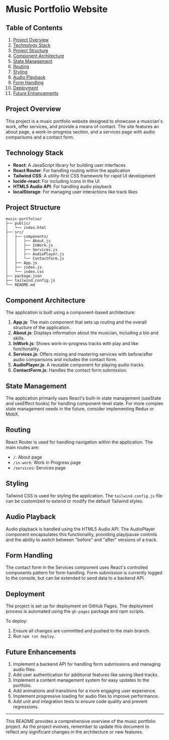 # Music Portfolio Website

## Table of Contents

1. [Project Overview](#project-overview)
2. [Technology Stack](#technology-stack)
3. [Project Structure](#project-structure)
4. [Component Architecture](#component-architecture)
5. [State Management](#state-management)
6. [Routing](#routing)
7. [Styling](#styling)
8. [Audio Playback](#audio-playback)
9. [Form Handling](#form-handling)
10. [Deployment](#deployment)
11. [Future Enhancements](#future-enhancements)

## Project Overview

This project is a music portfolio website designed to showcase a musician's work, offer services, and provide a means of contact. The site features an about page, a work-in-progress section, and a services page with audio comparisons and a contact form.

## Technology Stack

- **React**: A JavaScript library for building user interfaces
- **React Router**: For handling routing within the application
- **Tailwind CSS**: A utility-first CSS framework for rapid UI development
- **lucide-react**: For including icons in the UI
- **HTML5 Audio API**: For handling audio playback
- **localStorage**: For managing user interactions like track likes

## Project Structure

```
music-portfolio/
├── public/
│   └── index.html
├── src/
│   ├── components/
│   │   ├── About.js
│   │   ├── InWork.js
│   │   ├── Services.js
│   │   ├── AudioPlayer.js
│   │   └── ContactForm.js
│   ├── App.js
│   ├── index.js
│   └── index.css
├── package.json
├── tailwind.config.js
└── README.md
```

## Component Architecture

The application is built using a component-based architecture:

1. **App.js**: The main component that sets up routing and the overall structure of the application.
2. **About.js**: Displays information about the musician, including a bio and skills.
3. **InWork.js**: Shows work-in-progress tracks with play and like functionality.
4. **Services.js**: Offers mixing and mastering services with before/after audio comparisons and includes the contact form.
5. **AudioPlayer.js**: A reusable component for playing audio tracks.
6. **ContactForm.js**: Handles the contact form submission.

## State Management

The application primarily uses React's built-in state management (useState and useEffect hooks) for handling component-level state. For more complex state management needs in the future, consider implementing Redux or MobX.

## Routing

React Router is used for handling navigation within the application. The main routes are:

- `/`: About page
- `/in-work`: Work in Progress page
- `/services`: Services page

## Styling

Tailwind CSS is used for styling the application. The `tailwind.config.js` file can be customized to extend or modify the default Tailwind styles.

## Audio Playback

Audio playback is handled using the HTML5 Audio API. The AudioPlayer component encapsulates this functionality, providing play/pause controls and the ability to switch between "before" and "after" versions of a track.

## Form Handling

The contact form in the Services component uses React's controlled components pattern for form handling. Form submission is currently logged to the console, but can be extended to send data to a backend API.

## Deployment

The project is set up for deployment on GitHub Pages. The deployment process is automated using the `gh-pages` package and npm scripts.

To deploy:

1. Ensure all changes are committed and pushed to the main branch.
2. Run `npm run deploy`.

## Future Enhancements

1. Implement a backend API for handling form submissions and managing audio files.
2. Add user authentication for additional features like saving liked tracks.
3. Implement a content management system for easy updates to the portfolio.
4. Add animations and transitions for a more engaging user experience.
5. Implement progressive loading for audio files to improve performance.
6. Add unit and integration tests to ensure code quality and prevent regressions.

---

This README provides a comprehensive overview of the music portfolio project. As the project evolves, remember to update this document to reflect any significant changes in the architecture or new features.
